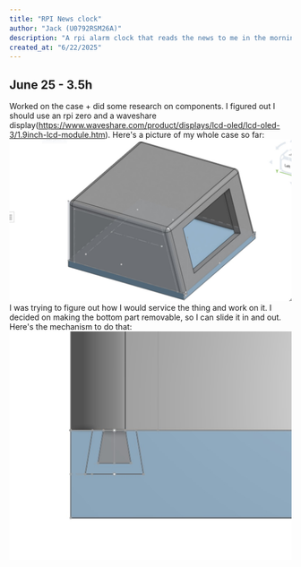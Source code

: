 ```yaml
---
title: "RPI News clock"
author: "Jack (U0792RSM26A)"
description: "A rpi alarm clock that reads the news to me in the morning"
created_at: "6/22/2025"
---
```

## June 25 - 3.5h
Worked on the case + did some research on components. I figured out I should use an rpi zero and a waveshare display(https://www.waveshare.com/product/displays/lcd-oled/lcd-oled-3/1.9inch-lcd-module.htm). Here's a picture of my whole case so far:
![alt text](https://github.com/jayman-cooks/news_clock/blob/main/body_1_rpi_news.jpg?raw=true)
I was trying to figure out how I would service the thing and work on it. I decided on making the bottom part removable, so I can slide it in and out. Here's the mechanism to do that:
![alt text](https://github.com/jayman-cooks/news_clock/blob/main/joining_mech_rpi_news.jpg?raw=true)
